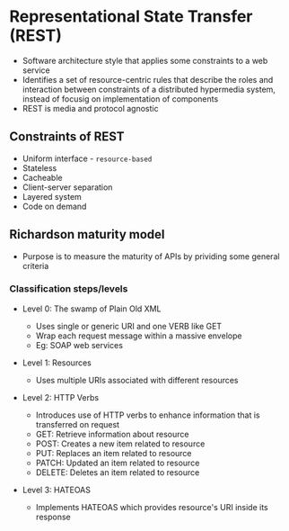 # Representational State Transfer (REST)

- Software architecture style that applies some constraints to a web service
- Identifies a set of resource-centric rules that describe the roles and interaction between constraints of a distributed hypermedia system, instead of focusig on implementation of components
- REST is media and protocol agnostic

## Constraints of REST

- Uniform interface - `resource-based`
- Stateless
- Cacheable
- Client-server separation
- Layered system
- Code on demand

## Richardson maturity model

- Purpose is to measure the maturity of APIs by prividing some general criteria

### Classification steps/levels

- Level 0: The swamp of Plain Old XML
  - Uses single or generic URI and one VERB like GET
  - Wrap each request message within a massive envelope
  - Eg: SOAP web services

- Level 1: Resources
  - Uses multiple URIs associated with different resources

- Level 2: HTTP Verbs
  - Introduces use of HTTP verbs to enhance information that is transferred on request
  - GET: Retrieve information about resource
  - POST: Creates a new item related to resource
  - PUT: Replaces an item related to resource
  - PATCH: Updated an item related to resource
  - DELETE: Deletes an item related to resource

- Level 3: HATEOAS
  - Implements HATEOAS which provides resource's URI inside its response